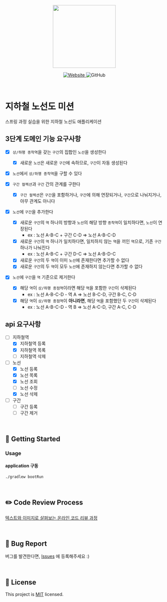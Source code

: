 <p align="center">
    <img width="200px;" src="https://raw.githubusercontent.com/woowacourse/atdd-subway-admin-frontend/master/images/main_logo.png"/>
</p>
<p align="center">
  <a href="https://techcourse.woowahan.com/c/Dr6fhku7" alt="woowacourse subway">
    <img alt="Website" src="https://img.shields.io/website?url=https%3A%2F%2Fedu.nextstep.camp%2Fc%2FR89PYi5H">
  </a>
  <img alt="GitHub" src="https://img.shields.io/github/license/woowacourse/atdd-subway-map">
</p>

<br>

# 지하철 노선도 미션
스프링 과정 실습을 위한 지하철 노선도 애플리케이션  

## 3단계 도메인 기능 요구사항  
- [x] `상/하행 종착역`을 갖는 `구간`의 집합인 `노선`을 생성한다  
  - [x] 새로운 `노선`은 새로운 `구간`에 속하므로, `구간`이 자동 생성된다  
- [x] `노선`에서 `상/하행 종착역`을 구할 수 있다  

- [x] `구간 컬렉션`과 `구간` 간의 관계를 구한다
  - [x] `구간 컬렉션`은 `구간`을 포함하거나, `구간`에 의해 연장되거나, `구간`으로 나눠지거나, 아무 관계도 아니다  

- [x] `노선`에 `구간`을 추가한다  
  - [x] 새로운 `구간`의 `역` 하나의 방향과 `노선`의 해당 방향 `종착역`이 일치하다면, `노선`이 연장된다  
    - ex : 노선 A-B-C + 구간 C-D => 노선 A-B-C-D
  - [x] 새로운 `구간`의 `역` 하나가 일치하다면, 일치하지 않는 `역`을 끼인 `역`으로, 기존 `구간` 하나가 나눠진다  
    - ex : 노선 A-B-C + 구간 D-C => 노선 A-B-D-C  
  - [x] 새로운 `구간`의 두 `역`이 이미 `노선`에 존재한다면 추가할 수 없다  
  - [x] 새로운 `구간`의 두 `역`이 모두 `노선`에 존재하지 않는다면 추가할 수 없다

- [x] `노선`에 `구간`을 `역` 기준으로 제거한다    
  - [x] 해당 `역`이 `상/하행 종점역`이라면 해당 `역`을 포함한 `구간`이 삭제된다   
    - ex : 노선 A-B-C-D - 역 A => 노선 B-C-D, 구간 B-C, C-D   
  - [x] 해당 `역`이 `상/하행 종점역`이 **아니라면**, 해당 `역`을 포함했던 두 `구간`이 삭제된다  
    - ex : 노선 A-B-C-D - 역 B => 노선 A-C-D, 구간 A-C, C-D  

## api 요구사항  
- [ ] 지하철역  
  - [x] 지하철역 등록  
  - [x] 지하철역 목록  
  - [ ] 지하철역 삭제  
- [ ] 노선  
  - [x] 노선 등록  
  - [x] 노선 목록  
  - [x] 노선 조회  
  - [ ] 노선 수정  
  - [x] 노선 삭제  
- [ ] 구간  
  - [ ] 구간 등록  
  - [ ] 구간 제거  

<br>

## 🚀 Getting Started
### Usage
#### application 구동
```
./gradlew bootRun
```
<br>

## ✏️ Code Review Process
[텍스트와 이미지로 살펴보는 온라인 코드 리뷰 과정](https://github.com/next-step/nextstep-docs/tree/master/codereview)

<br>

## 🐞 Bug Report

버그를 발견한다면, [Issues](https://github.com/woowacourse/atdd-subway-map/issues) 에 등록해주세요 :)

<br>

## 📝 License

This project is [MIT](https://github.com/woowacourse/atdd-subway-map/blob/master/LICENSE) licensed.
